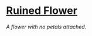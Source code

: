 # [Ruined Flower](https://hollowknight.wiki/w/Delicate_Flower)

*A flower with no petals attached.*
